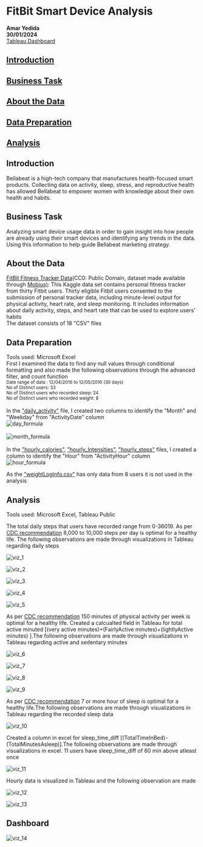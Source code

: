 # **FitBit Smart Device Analysis**
**Amar Yedida**<br>
**30/01/2024**<br>
[Tableau Dashboard](https://public.tableau.com/views/Bellabeat_capstone_case_study/Dashboard1?:language=en-US&:display_count=n&:origin=viz_share_link)
## [**Introduction**](#introduction)  
## [**Business Task**](#business-task)  
## [**About the Data**](#about-the-data)  
## [**Data Preparation**](#data-preparation)  
## [**Analysis**](#analysis)  


## Introduction<br>
Bellabeat is a high-tech company that manufactures health-focused smart products. Collecting data on activity, sleep, stress, and reproductive health has allowed Bellabeat to empower women with knowledge about their own health and habits.
## Business Task<br>
Analyzing smart device usage data in order to gain insight into how people are already using their smart devices and identifying any trends in the data. Using this information to help guide Bellabeat marketing strategy.<br>
## About the Data
<a href="https://www.kaggle.com/datasets/arashnic/fitbit">FitBit Fitness Tracker Data</a>(CC0: Public Domain, dataset made available through <a href="https://www.kaggle.com/arashnic">Mobius)</a>: This Kaggle data set contains personal fitness tracker from thirty Fitbit users. Thirty eligible Fitbit users consented to the submission of personal tracker data, including minute-level output for physical activity, heart rate, and sleep monitoring. It includes information about daily activity, steps, and heart rate that can be used to explore users’ habits <br>
The dataset consists of 18 "CSV" files
## Data Preparation
Tools used: Microsoft Excel <br> 
  First I examined the data to find any null values through conditional formatting and also made the following observations through the advanced filter, and count function <br>
<sub> Date range of data : 12/04/2016 to 12/05/2016 (30 days)  <br>
No of Distinct users: 33<br>
No of Distinct users who recorded sleep: 24 <br>
No of Distinct users who recorded weight: 8</sub><br>
<br>
In the ["daily_activity"](cleaned%20data/daily_activity.csv) file, I created two columns to identify the "Month" and "Weekday" from "ActivityDate" column <br>
![day_formula](Images/Formula_date.png)<br>
<br>![month_formula](Images/Formula_month.png)<br>
<br>
In the ["hourly_calories"](cleaned%20data/hourly_calories.csv), ["hourly_Intensities"](cleaned%20data/hourly_Intensities.csv), ["hourly_steps"](cleaned%20data/hourly_steps.csv) files, I created a column to identify the "Hour" from "ActivityHour" column<br>
![hour_formula](Images/Formula_hour.png) <br>

As the ["weightLogInfo.csv"](cleaned%20data/weightLogInfo.csv) has only data from 8 users it is not used in the analysis  
## Analysis
Tools used: Microsoft Excel, Tableau Public  

The total daily steps that users have recorded range from 0-36019. As per [CDC recommendation](https://www.cdc.gov/physicalactivity/basics/pa-health/index.htm) 8,000 to 10,000 steps per day is optimal for a healthy life. The following observations are made through visualizations in Tableau regarding daily steps   

  
![viz_1](Images/each_user_8k_more.png)  

![viz_2](Images/zero_days_users.png)  

![viz_3](Images/dayvs8k.png)  
  
![viz_4](Images/tues_thurs_zero.png)    
   
![viz_5](Images/Sunday_least_steps.png)   

     
As per [CDC recommendation](https://www.cdc.gov/physicalactivity/basics/adults/index.htm) 150 minutes of physical activity per week is optimal for a healthy life. Created a calcualted field in Tableau for total active minuted [(very active minutes)+(FairlyActive minutes)+(lightlyActive minutes) ].The following observations are made through visualizations in Tableau regarding active and sedentary minutes    
    
![viz_6](Images/Weekly_150.png)    
  
![viz_7](Images/proprtion.png)  
 
![viz_8](Images/calvsminutes.png)  

![viz_9](Images/Active%20Vs%20day.png)    
    
As per [CDC recommendation](https://www.cdc.gov/sleep/about_sleep/how_much_sleep.html) 7 or more hour of sleep is optimal for a healthy life.The following observations are made through visualizations in Tableau regarding the recorded sleep data      
  
![viz_10](Images/optimal_sleep.png)  
  
Created a column in excel for sleep_time_diff [(TotalTimeInBed)-(TotalMinutesAsleep)].The following observations are made through visualizations in excel. 11 users have sleep_time_diff of 60 min above atleast once       
  
![viz_11](Images/diff_time.png)  
      
Hourly data is visualized in Tableau and the following observation are made         
    
![viz_12](Images/cal_vs_hour.png)  

![viz_13](Images/steps_vs_hour.png)  

## Dashboard   

![viz_14](Images/Dashboard%201%20(1).png)  
